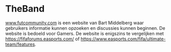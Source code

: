 # TheBand

www.futcommunity.com is een website van Bart Middelberg waar gebruikers informatie kunnen opzoeken en discussies kunnen beginnen. De website is bedoeld voor Gamers. De website is enigszins te vergelijken met https://fifaforums.easports.com/ of https://www.easports.com/fifa/ultimate-team/features.
